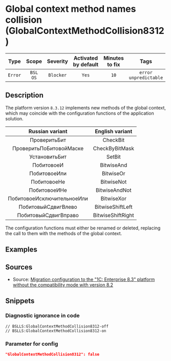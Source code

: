 # Global context method names collision (GlobalContextMethodCollision8312)

|  Type   |        Scope        | Severity  | Activated<br>by default | Minutes<br>to fix |               Tags               |
|:-------:|:-------------------:|:---------:|:-----------------------------:|:-----------------------:|:--------------------------------:|
| `Error` | `BSL`<br>`OS` | `Blocker` |             `Yes`             |          `10`           | `error`<br>`unpredictable` |

<!-- Блоки выше заполняются автоматически, не трогать -->
## Description
<!-- Описание диагностики заполняется вручную. Необходимо понятным языком описать смысл и схему работу -->

The platform version `8.3.12` implements new methods of the global context, which may coincide with the configuration functions of the application solution.

|      Russian variant       |  English variant  |
|:--------------------------:|:-----------------:|
|        ПроверитьБит        |     CheckBit      |
|  ПроверитьПоБитовойМаске   |  CheckByBitMask   |
|       УстановитьБит        |      SetBit       |
|         ПобитовоеИ         |    BitwiseAnd     |
|        ПобитовоеИли        |     BitwiseOr     |
|        ПобитовоеНе         |    BitwiseNot     |
|        ПобитовоеИНе        |   BitwiseAndNot   |
| ПобитовоеИсключительноеИли |    BitwiseXor     |
|    ПобитовыйСдвигВлево     | BitwiseShiftLeft  |
|    ПобитовыйСдвигВправо    | BitwiseShiftRight |

The configuration functions must either be renamed or deleted, replacing the call to them with the methods of the global context.

## Examples
<!-- В данном разделе приводятся примеры, на которые диагностика срабатывает, а также можно привести пример, как можно исправить ситуацию -->

## Sources
<!-- Необходимо указывать ссылки на все источники, из которых почерпнута информация для создания диагностики -->
<!-- Примеры источников

* Источник: [Стандарт: Тексты модулей](https://its.1c.ru/db/v8std#content:456:hdoc)
* Полезная информация: [Отказ от использования модальных окон](https://its.1c.ru/db/metod8dev#content:5272:hdoc)
* Источник: [Cognitive complexity, ver. 1.4](https://www.sonarsource.com/docs/CognitiveComplexity.pdf) -->

* Source: [Migration configuration to the "1C: Enterprise 8.3" platform without the compatibility mode with version 8.2 ](https://its.1c.ru/db/metod8dev#content:5293:hdoc:pereimenovaniya_metodov_i_svojstv)

## Snippets

<!-- Блоки ниже заполняются автоматически, не трогать -->
### Diagnostic ignorance in code

```bsl
// BSLLS:GlobalContextMethodCollision8312-off
// BSLLS:GlobalContextMethodCollision8312-on
```

### Parameter for config

```json
"GlobalContextMethodCollision8312": false
```
